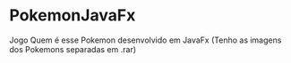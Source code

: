 # PokemonJavaFx
Jogo Quem é esse Pokemon desenvolvido em JavaFx (Tenho as imagens dos Pokemons separadas em .rar)
